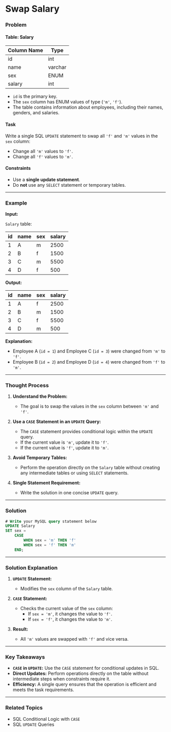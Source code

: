 # Swap Salary

### Problem

#### Table: Salary

| Column Name | Type    |
|-------------|---------|
| id          | int     |
| name        | varchar |
| sex         | ENUM    |
| salary      | int     |

- `id` is the primary key.
- The `sex` column has ENUM values of type (`'m'`, `'f'`).
- The table contains information about employees, including their names, genders, and salaries.

#### Task
Write a single SQL `UPDATE` statement to swap all `'f'` and `'m'` values in the `sex` column:
- Change all `'m'` values to `'f'`.
- Change all `'f'` values to `'m'`.

#### Constraints
- Use a **single update statement**.
- Do **not** use any `SELECT` statement or temporary tables.

---

### Example

**Input:**

`Salary` table:

| id | name | sex | salary |
|----|------|-----|--------|
| 1  | A    | m   | 2500   |
| 2  | B    | f   | 1500   |
| 3  | C    | m   | 5500   |
| 4  | D    | f   | 500    |

**Output:**

| id | name | sex | salary |
|----|------|-----|--------|
| 1  | A    | f   | 2500   |
| 2  | B    | m   | 1500   |
| 3  | C    | f   | 5500   |
| 4  | D    | m   | 500    |

**Explanation:**
- Employee A (`id = 1`) and Employee C (`id = 3`) were changed from `'m'` to `'f'`.
- Employee B (`id = 2`) and Employee D (`id = 4`) were changed from `'f'` to `'m'`.

---

### Thought Process

1. **Understand the Problem:**
   - The goal is to swap the values in the `sex` column between `'m'` and `'f'`.

2. **Use a `CASE` Statement in an `UPDATE` Query:**
   - The `CASE` statement provides conditional logic within the `UPDATE` query.
   - If the current value is `'m'`, update it to `'f'`.
   - If the current value is `'f'`, update it to `'m'`.

3. **Avoid Temporary Tables:**
   - Perform the operation directly on the `Salary` table without creating any intermediate tables or using `SELECT` statements.

4. **Single Statement Requirement:**
   - Write the solution in one concise `UPDATE` query.

---

### Solution

```sql
# Write your MySQL query statement below
UPDATE Salary
SET sex = 
    CASE 
        WHEN sex = 'm' THEN 'f'
        WHEN sex = 'f' THEN 'm'
    END;
```

---

### Solution Explanation

1. **`UPDATE` Statement:**
   - Modifies the `sex` column of the `Salary` table.

2. **`CASE` Statement:**
   - Checks the current value of the `sex` column:
     - If `sex = 'm'`, it changes the value to `'f'`.
     - If `sex = 'f'`, it changes the value to `'m'`.

3. **Result:**
   - All `'m'` values are swapped with `'f'` and vice versa.

---

### Key Takeaways

- **`CASE` in `UPDATE`:** Use the `CASE` statement for conditional updates in SQL.
- **Direct Updates:** Perform operations directly on the table without intermediate steps when constraints require it.
- **Efficiency:** A single query ensures that the operation is efficient and meets the task requirements.

---

### Related Topics
- SQL Conditional Logic with `CASE`
- SQL `UPDATE` Queries
